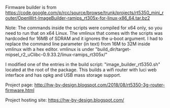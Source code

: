 Firmware builder is from
https://code.google.com/p/rcc/source/browse/trunk/projects/rt5350_mini_router/OpenWrt-ImageBuilder-ramips_rt305x-for-linux-x86_64.tar.bz2

Note:
The commands inside the scripts were compiled for x64 only, so you need to run that on x64 Linux.
The vmlinux that comes with the scripts was hardcoded for 16MB of SDRAM and it ignores the u-boot argument.
I had to replace the command line parameter (in text) from 16M to 32M inside vmlinux with a hex editor. 
vmlinux is under "build_dir/target-mipsel_r2_uClibc-0.9.33.2/linux-ramips_rt305x/"

I modified one of the entries in the build script: "image_builder_rt5350.sh" located at the root of the package. 
This builds a wifi router with luci web interface and has opkg and USB mass storage support.

Project page: http://hw-by-design.blogspot.com/2018/08/rt5350-3g-router-firmware.html

Project hosting site: https://hw-by-design.blogspot.com/
